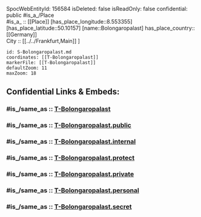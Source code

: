 ﻿---
location:
- 50.10157
- 8.553355
mapmarker: tram
mapzoom:
- 8
- 18
tags:
- geo/station/tram
type: Station
---

SpocWebEntityId: 156584
isDeleted: false
isReadOnly: false
confidential: public
#is_a_/Place  
#is_a_ :: [[Place]] 
[has_place_longitude::8.553355] 
[has_place_latitude::50.10157] 
[name::Bolongaropalast] 
has_place_country:: [[Germany]]  
City :: [[../../Frankfurt,Main]] ] 


```leaflet
id: S-Bolongaropalast.md
coordinates: [[T-Bolongaropalast]] 
markerFile: [[T-Bolongaropalast]] 
defaultZoom: 11 
maxZoom: 18
```


## Confidential Links & Embeds: 

### #is_/same_as :: [T-Bolongaropalast](T-Bolongaropalast.md) 

### #is_/same_as :: [T-Bolongaropalast.public](/_public/Earth/Continent/Europe/Europe~Central/Germany/Germany~West/Hessen/counties~Hessen/Frankfurt~Main/Stations-FFM~T/T-Bolongaropalast.public.md) 

### #is_/same_as :: [T-Bolongaropalast.internal](/_internal/Earth/Continent/Europe/Europe~Central/Germany/Germany~West/Hessen/counties~Hessen/Frankfurt~Main/Stations-FFM~T/T-Bolongaropalast.internal.md) 

### #is_/same_as :: [T-Bolongaropalast.protect](/_protect/Earth/Continent/Europe/Europe~Central/Germany/Germany~West/Hessen/counties~Hessen/Frankfurt~Main/Stations-FFM~T/T-Bolongaropalast.protect.md) 

### #is_/same_as :: [T-Bolongaropalast.private](/_private/Earth/Continent/Europe/Europe~Central/Germany/Germany~West/Hessen/counties~Hessen/Frankfurt~Main/Stations-FFM~T/T-Bolongaropalast.private.md) 

### #is_/same_as :: [T-Bolongaropalast.personal](/_personal/Earth/Continent/Europe/Europe~Central/Germany/Germany~West/Hessen/counties~Hessen/Frankfurt~Main/Stations-FFM~T/T-Bolongaropalast.personal.md) 

### #is_/same_as :: [T-Bolongaropalast.secret](/_secret/Earth/Continent/Europe/Europe~Central/Germany/Germany~West/Hessen/counties~Hessen/Frankfurt~Main/Stations-FFM~T/T-Bolongaropalast.secret.md)

